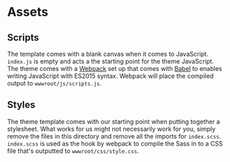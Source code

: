 # Assets

## Scripts

The template comes with a blank canvas when it comes to JavaScript. `index.js` is empty and acts a the starting point for the theme JavaScript. The theme comes with a [Webpack](https://webpack.js.org/) set up that comes with [Babel](https://babeljs.io/) to enables writing JavaScript with ES2015 syntax. Webpack will place the compiled output to `wwwroot/js/scripts.js`.

## Styles

The theme template comes with our starting point when putting together a stylesheet. What works for us might not necessarily work for you, simply remove the files in this directory and remove all the imports for `index.scss`. `index.scss` is used as the hook by webpack to compile the Sass in to a CSS file that's outputted to `wwwroot/css/style.css`.